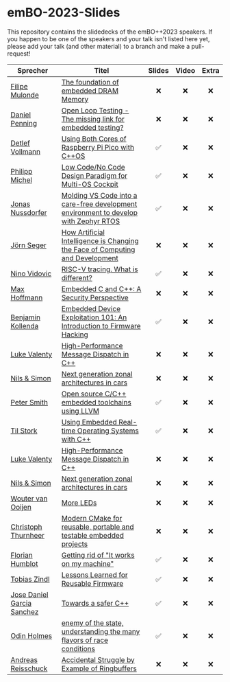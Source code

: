 # emBO-2023-Slides
This repository contains the slidedecks of the emBO++2023 speakers. If you happen to be one of the speakers and your talk isn't listed here yet, please add your talk (and other material) to a branch and make a pull-request!

| Sprecher          | Titel                                                                                                     | Slides | Video | Extra |
|------------------|-----------------------------------------------------------------------------------------------------------|:------:|:-----:|:-----:|
|[Filipe Mulonde](https://embo.io)   | [The foundation of embedded DRAM Memory](https://www.youtube.com/@NerdForce1)                            | :x:  |  :x:  |  :x:  |
|[Daniel Penning](https://embo.io)   | [Open Loop Testing - The missing link for embedded testing?](https://www.youtube.com/@NerdForce1)       |   :x:    | :x:  |  :x:  |
|[Detlef Vollmann](https://embo.io)  | [Using Both Cores of Raspberry Pi Pico with C++OS](https://www.youtube.com/@NerdForce1)                  |   :white_check_mark:    |  :x:  |  :x:  |
|[Philipp Michel](https://embo.io)   | [Low Code/No Code Design Paradigm for Multi-OS Cockpit](https://www.youtube.com/@NerdForce1)             |   :white_check_mark:    |  :x:  | :x:  |
|[Jonas Nussdorfer](https://embo.io) | [Molding VS Code into a care-free development environment to develop with Zephyr RTOS](https://www.youtube.com/@NerdForce1) |  :white_check_mark:    |  :x: |  :x:  |
|[Jörn Seger](https://embo.io)       | [How Artificial Intelligence is Changing the Face of Computing and Development](https://www.youtube.com/@NerdForce1) |   :x:    |  :x:  |  :x:  |
|[Nino Vidovic](https://embo.io)     | [RISC-V tracing. What is different?](https://www.youtube.com/@NerdForce1)                               |   :white_check_mark:    |  :x:  |  :x:  |
|[Max Hoffmann](https://embo.io)     | [Embedded C and C++: A Security Perspective](https://www.youtube.com/@NerdForce1)                       |   :x:    |   :x: |  :x:  |
|[Benjamin Kollenda](https://embo.io) | [Embedded Device Exploitation 101: An Introduction to Firmware Hacking](https://www.youtube.com/@NerdForce1) |  :white_check_mark:  |  :x: |  :x:  |
|[Luke Valenty](https://embo.io) | [High-Performance Message Dispatch in C++](https://www.youtube.com/@NerdForce1)  | :x: | :x: | :x: |
|[Nils & Simon](https://embo.io) | [Next generation zonal architectures in cars](https://www.youtube.com/@NerdForce1)| :x: | :x: | :x: |
|[Peter Smith](https://embo.io) | [Open source C/C++ embedded toolchains using LLVM](https://www.youtube.com/@NerdForce1) | :white_check_mark: | :x: | :x: |
|[Til Stork](https://embo.io) | [Using Embedded Real-time Operating Systems with C++](https://www.youtube.com/@NerdForce1)| :white_check_mark: | :x: | :x: |
|[Luke Valenty](https://embo.io) | [High-Performance Message Dispatch in C++](https://www.youtube.com/@NerdForce1)  | :x: | :x: | :x: |
|[Nils & Simon](https://embo.io) | [Next generation zonal architectures in cars](https://www.youtube.com/@NerdForce1)| :x: | :x: | :x: |
|[Wouter van Ooijen](https://embo.io) | [More LEDs](https://www.youtube.com/@NerdForce1) | :x: | :x: | :x: |
|[Christoph Thurnheer](https://embo.io) | [Modern CMake for reusable, portable and testable embedded projects](https://www.youtube.com/@NerdForce1) | :x: | :x: | :x: |
|[Florian Humblot](https://embo.io) | [Getting rid of "It works on my machine"](https://www.youtube.com/@NerdForce1) | :white_check_mark: | :x: | :x: |
|[Tobias Zindl](https://embo.io) | [Lessons Learned for Reusable Firmware](https://www.youtube.com/@NerdForce1) | :white_check_mark: | :x: | :x: |
|[Jose Daniel Garcia Sanchez](https://embo.io) | [Towards a safer C++](https://www.youtube.com/@NerdForce1) | :white_check_mark: | :x: | :x: |
|[Odin Holmes](https://github.com/odinthenerd) | [enemy of the state, understanding the many flavors of race conditions](https://www.youtube.com/@NerdForce1) | :white_check_mark: | :x: | :x: |
|[Andreas Reisschuck](https://embo.io) | [Accidental Struggle by Example of Ringbuffers](https://www.youtube.com/@NerdForce1) | :x: | :x: | :x: |

